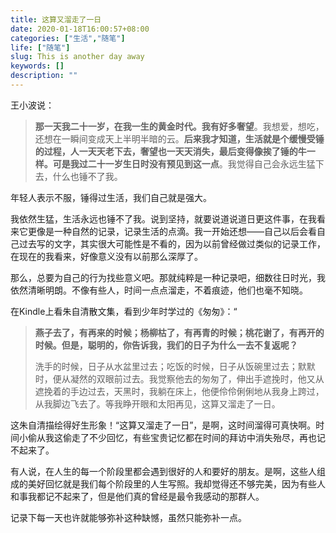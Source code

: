 ```yaml
---
title: 这算又溜走了一日
date: 2020-01-18T16:00:57+08:00
categories: ["生活","随笔"]
life: ["随笔"]
slug: This is another day away
keywords: []
description: ""
---
```


王小波说：

> **那一天我二十一岁，在我一生的黄金时代。我有好多奢望**。我想爱，想吃，还想在一瞬间变成天上半明半暗的云。**后来我才知道，生活就是个缓慢受锤的过程，人一天天老下去，奢望也一天天消失，最后变得像挨了锤的牛一样。可是我过二十一岁生日时没有预见到这一点**。我觉得自己会永远生猛下去，什么也锤不了我。

年轻人表示不服，锤得过生活，我们自己就是强大。

我依然生猛，生活永远也锤不了我。说到坚持，就要说道说道日更这件事，在我看来它更像是一种自然的记录，记录生活的点滴。我一开始还想——自己以后会看自己过去写的文字，其实很大可能性是不看的，因为以前曾经做过类似的记录工作，在现在的我看来，好像意义没有以前那么深厚了。

那么，总要为自己的行为找些意义吧。那就纯粹是一种记录吧，细数往日时光，我依然清晰明朗。不像有些人，时间一点点溜走，不着痕迹，他们也毫不知晓。

在Kindle上看朱自清散文集，看到少年时学过的《匆匆》：“

> **燕子去了，有再来的时候；杨柳枯了，有再青的时候；桃花谢了，有再开的时候。但是，聪明的，你告诉我，我们的日子为什么一去不复返呢？**
>
> 洗手的时候，日子从水盆里过去；吃饭的时候，日子从饭碗里过去；默默时，便从凝然的双眼前过去。我觉察他去的匆匆了，伸出手遮挽时，他又从遮挽着的手边过去，天黑时，我躺在床上，他便伶伶俐俐地从我身上跨过，从我脚边飞去了。等我睁开眼和太阳再见，这算又溜走了一日。

这朱自清描绘得好生形象！“这算又溜走了一日”，是啊，这时间溜得可真快啊。时间小偷从我这偷走了不少回忆，有些宝贵记忆都在时间的拜访中消失殆尽，再也记不起来了。

有人说，在人生的每一个阶段里都会遇到很好的人和要好的朋友。是啊，这些人组成的美好回忆就是我们每个阶段里的人生写照。我却觉得还不够完美，因为有些人和事我都记不起来了，但是他们真的曾经是最令我感动的那群人。

记录下每一天也许就能够弥补这种缺憾，虽然只能弥补一点。